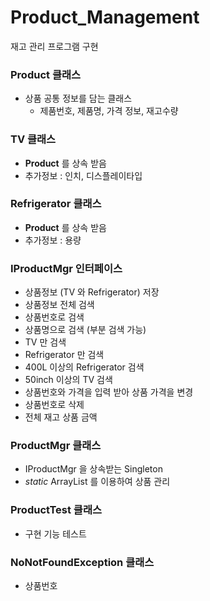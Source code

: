 # Product_Management
재고 관리 프로그램 구현 <br>

### Product 클래스
* 상품 공통 정보를 담는 클래스
  * 제품번호, 제품명, 가격 정보, 재고수량

### TV 클래스
* **Product** 를 상속 받음
* 추가정보 : 인치, 디스플레이타입

### Refrigerator 클래스
* **Product** 를 상속 받음
* 추가정보 : 용량

### IProductMgr 인터페이스
* 상품정보 (TV 와 Refrigerator) 저장
* 상품정보 전체 검색
* 상품번호로 검색
* 상품명으로 검색 (부분 검색 가능)
* TV 만 검색
* Refrigerator 만 검색
* 400L 이상의 Refrigerator 검색
* 50inch 이상의 TV 검색
* 상품번호와 가격을 입력 받아 상품 가격을 변경
* 상품번호로 삭제
* 전체 재고 상품 금액

### ProductMgr 클래스
* IProductMgr 을 상속받는 Singleton
* *static* ArrayList 를 이용하여 상품 관리

### ProductTest 클래스
* 구현 기능 테스트

### NoNotFoundException 클래스
* 상품번호 
